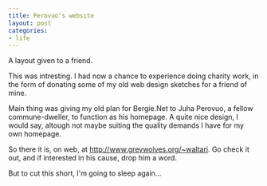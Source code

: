 ```yaml
---
title: Perovuo's website
layout: post
categories:
- life
---
```

A layout given to a friend.

This was intresting. I had now a chance to experience doing charity work, in the form of donating some of my old web design sketches for a friend of mine.

Main thing was giving my old plan for Bergie.Net to Juha Perovuo, a fellow commune-dweller, to function as his homepage. A quite nice design, I would say, altough not maybe suiting the quality demands I have for my own homepage.

So there it is, on web, at <http://www.greywolves.org/~waltari>. Go check it out, and if interested in his cause, drop him a word.

But to cut this short, I'm going to sleep again... 
